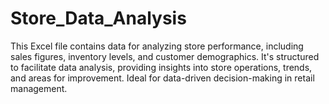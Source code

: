 # Store_Data_Analysis
This Excel file contains data for analyzing store performance, including sales figures, inventory levels, and customer demographics. It's structured to facilitate data analysis, providing insights into store operations, trends, and areas for improvement. Ideal for data-driven decision-making in retail management.
